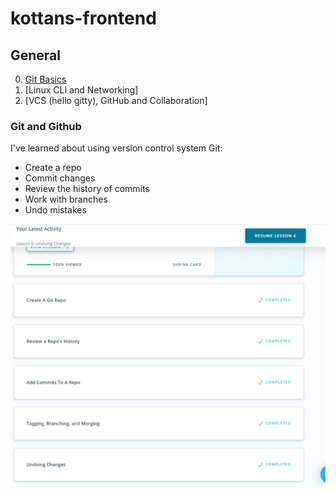 # kottans-frontend

## General
 0. [Git Basics](#git-and-github)
 1. [Linux CLI and Networking]
 2. [VCS (hello gitty), GitHub and Collaboration]

<a name="git-and-github"></a>
### Git and Github
I've learned about using version control system Git: 
* Create a repo
* Commit changes
* Review the history of commits
* Work with branches
* Undo mistakes

![Screenshot-Udacity](./git_basics/git_base.png)
